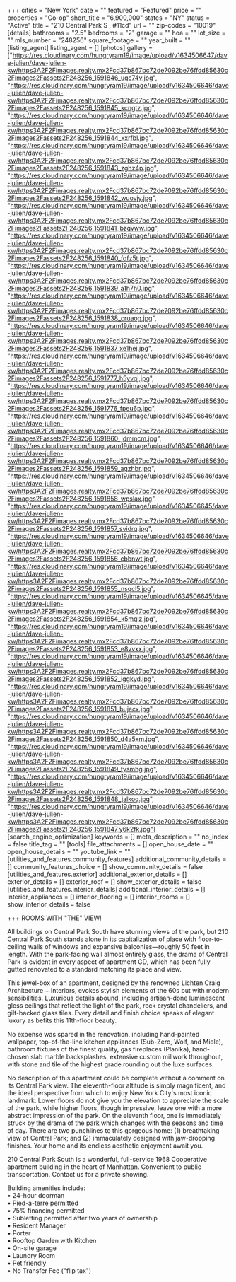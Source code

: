 +++
cities = "New York"
date = ""
featured = "Featured"
price = ""
properties = "Co-op"
short_title = "6,900,000"
states = "NY"
status = "Active"
title = "210 Central Park S , #11cd"
url = ""
zip-codes = "10019"
[details]
bathrooms = "2.5"
bedrooms = "2"
garage = ""
hoa = ""
lot_size = ""
mls_number = "248256"
square_footage = ""
year_built = ""
[listing_agent]
listing_agent = []
[photos]
gallery = ["https://res.cloudinary.com/hungryram19/image/upload/v1634506647/dave-julien/dave-julien-kw/https3A2F2Fimages.realty.mx2Fcd37b867bc72de7092be76ffdd85630c2Fimages2Fassets2F248256_1591846_uqc74v.jpg", "https://res.cloudinary.com/hungryram19/image/upload/v1634506646/dave-julien/dave-julien-kw/https3A2F2Fimages.realty.mx2Fcd37b867bc72de7092be76ffdd85630c2Fimages2Fassets2F248256_1591845_kcngtz.jpg", "https://res.cloudinary.com/hungryram19/image/upload/v1634506646/dave-julien/dave-julien-kw/https3A2F2Fimages.realty.mx2Fcd37b867bc72de7092be76ffdd85630c2Fimages2Fassets2F248256_1591844_xxrfbl.jpg", "https://res.cloudinary.com/hungryram19/image/upload/v1634506646/dave-julien/dave-julien-kw/https3A2F2Fimages.realty.mx2Fcd37b867bc72de7092be76ffdd85630c2Fimages2Fassets2F248256_1591843_zghz4p.jpg", "https://res.cloudinary.com/hungryram19/image/upload/v1634506646/dave-julien/dave-julien-kw/https3A2F2Fimages.realty.mx2Fcd37b867bc72de7092be76ffdd85630c2Fimages2Fassets2F248256_1591842_wuovjy.jpg", "https://res.cloudinary.com/hungryram19/image/upload/v1634506646/dave-julien/dave-julien-kw/https3A2F2Fimages.realty.mx2Fcd37b867bc72de7092be76ffdd85630c2Fimages2Fassets2F248256_1591841_bzqvww.jpg", "https://res.cloudinary.com/hungryram19/image/upload/v1634506646/dave-julien/dave-julien-kw/https3A2F2Fimages.realty.mx2Fcd37b867bc72de7092be76ffdd85630c2Fimages2Fassets2F248256_1591840_fofz5t.jpg", "https://res.cloudinary.com/hungryram19/image/upload/v1634506646/dave-julien/dave-julien-kw/https3A2F2Fimages.realty.mx2Fcd37b867bc72de7092be76ffdd85630c2Fimages2Fassets2F248256_1591839_a1h7h0.jpg", "https://res.cloudinary.com/hungryram19/image/upload/v1634506646/dave-julien/dave-julien-kw/https3A2F2Fimages.realty.mx2Fcd37b867bc72de7092be76ffdd85630c2Fimages2Fassets2F248256_1591838_cruaog.jpg", "https://res.cloudinary.com/hungryram19/image/upload/v1634506646/dave-julien/dave-julien-kw/https3A2F2Fimages.realty.mx2Fcd37b867bc72de7092be76ffdd85630c2Fimages2Fassets2F248256_1591837_xe1hej.jpg", "https://res.cloudinary.com/hungryram19/image/upload/v1634506646/dave-julien/dave-julien-kw/https3A2F2Fimages.realty.mx2Fcd37b867bc72de7092be76ffdd85630c2Fimages2Fassets2F248256_1591777_h5yvqj.jpg", "https://res.cloudinary.com/hungryram19/image/upload/v1634506646/dave-julien/dave-julien-kw/https3A2F2Fimages.realty.mx2Fcd37b867bc72de7092be76ffdd85630c2Fimages2Fassets2F248256_1591776_fpeu6p.jpg", "https://res.cloudinary.com/hungryram19/image/upload/v1634506646/dave-julien/dave-julien-kw/https3A2F2Fimages.realty.mx2Fcd37b867bc72de7092be76ffdd85630c2Fimages2Fassets2F248256_1591860_jdmmcm.jpg", "https://res.cloudinary.com/hungryram19/image/upload/v1634506646/dave-julien/dave-julien-kw/https3A2F2Fimages.realty.mx2Fcd37b867bc72de7092be76ffdd85630c2Fimages2Fassets2F248256_1591859_agzhbr.jpg", "https://res.cloudinary.com/hungryram19/image/upload/v1634506646/dave-julien/dave-julien-kw/https3A2F2Fimages.realty.mx2Fcd37b867bc72de7092be76ffdd85630c2Fimages2Fassets2F248256_1591858_wpslax.jpg", "https://res.cloudinary.com/hungryram19/image/upload/v1634506645/dave-julien/dave-julien-kw/https3A2F2Fimages.realty.mx2Fcd37b867bc72de7092be76ffdd85630c2Fimages2Fassets2F248256_1591857_svidrq.jpg", "https://res.cloudinary.com/hungryram19/image/upload/v1634506646/dave-julien/dave-julien-kw/https3A2F2Fimages.realty.mx2Fcd37b867bc72de7092be76ffdd85630c2Fimages2Fassets2F248256_1591856_cbbnwt.jpg", "https://res.cloudinary.com/hungryram19/image/upload/v1634506646/dave-julien/dave-julien-kw/https3A2F2Fimages.realty.mx2Fcd37b867bc72de7092be76ffdd85630c2Fimages2Fassets2F248256_1591855_nsqcl5.jpg", "https://res.cloudinary.com/hungryram19/image/upload/v1634506645/dave-julien/dave-julien-kw/https3A2F2Fimages.realty.mx2Fcd37b867bc72de7092be76ffdd85630c2Fimages2Fassets2F248256_1591854_k5mqiz.jpg", "https://res.cloudinary.com/hungryram19/image/upload/v1634506646/dave-julien/dave-julien-kw/https3A2F2Fimages.realty.mx2Fcd37b867bc72de7092be76ffdd85630c2Fimages2Fassets2F248256_1591853_e8vvxx.jpg", "https://res.cloudinary.com/hungryram19/image/upload/v1634506646/dave-julien/dave-julien-kw/https3A2F2Fimages.realty.mx2Fcd37b867bc72de7092be76ffdd85630c2Fimages2Fassets2F248256_1591852_iggkyd.jpg", "https://res.cloudinary.com/hungryram19/image/upload/v1634506646/dave-julien/dave-julien-kw/https3A2F2Fimages.realty.mx2Fcd37b867bc72de7092be76ffdd85630c2Fimages2Fassets2F248256_1591851_bujecx.jpg", "https://res.cloudinary.com/hungryram19/image/upload/v1634506646/dave-julien/dave-julien-kw/https3A2F2Fimages.realty.mx2Fcd37b867bc72de7092be76ffdd85630c2Fimages2Fassets2F248256_1591850_d4a5xm.jpg", "https://res.cloudinary.com/hungryram19/image/upload/v1634506646/dave-julien/dave-julien-kw/https3A2F2Fimages.realty.mx2Fcd37b867bc72de7092be76ffdd85630c2Fimages2Fassets2F248256_1591849_tysmhg.jpg", "https://res.cloudinary.com/hungryram19/image/upload/v1634506646/dave-julien/dave-julien-kw/https3A2F2Fimages.realty.mx2Fcd37b867bc72de7092be76ffdd85630c2Fimages2Fassets2F248256_1591848_jalkoq.jpg", "https://res.cloudinary.com/hungryram19/image/upload/v1634506646/dave-julien/dave-julien-kw/https3A2F2Fimages.realty.mx2Fcd37b867bc72de7092be76ffdd85630c2Fimages2Fassets2F248256_1591847_y6k2fk.jpg"]
[search_engine_optimization]
keywords = []
meta_description = ""
no_index = false
title_tag = ""
[tools]
file_attachments = []
open_house_date = ""
open_house_details = ""
youtube_link = ""
[utilities_and_features.community_features]
additional_community_details = []
community_features_choice = []
show_community_details = false
[utilities_and_features.exterior]
additional_exterior_details = []
exterior_details = []
exterior_roof = []
show_exterior_details = false
[utilities_and_features.interior_details]
additional_interior_details = []
interior_appliances = []
interior_flooring = []
interior_rooms = []
show_interior_details = false

+++
ROOMS WITH "THE" VIEW!  
  
All buildings on Central Park South have stunning views of the park, but 210 Central Park South stands alone in its capitalization of place with floor-to-ceiling walls of windows and expansive balconies—roughly 50 feet in length. With the park-facing wall almost entirely glass, the drama of Central Park is evident in every aspect of apartment CD, which has been fully gutted renovated to a standard matching its place and view.  
  
This jewel-box of an apartment, designed by the renowned Lichten Craig Architecture + Interiors, evokes stylish elements of the 60s but with modern sensibilities. Luxurious details abound, including artisan-done luminescent gloss ceilings that reflect the light of the park, rock crystal chandeliers, and gilt-backed glass tiles. Every detail and finish choice speaks of elegant luxury as befits this 11th-floor beauty.  
  
No expense was spared in the renovation, including hand-painted wallpaper, top-of-the-line kitchen appliances (Sub-Zero, Wolf, and Miele), bathroom fixtures of the finest quality, gas fireplaces (Planika), hand-chosen slab marble backsplashes, extensive custom millwork throughout, with stone and tile of the highest grade rounding out the luxe surfaces.  
  
No description of this apartment could be complete without a comment on its Central Park view. The eleventh-floor altitude is simply magnificent, and the ideal perspective from which to enjoy New York City's most iconic landmark. Lower floors do not give you the elevation to appreciate the scale of the park, while higher floors, though impressive, leave one with a more abstract impression of the park. On the eleventh floor, one is immediately struck by the drama of the park which changes with the seasons and time of day. There are two punchlines to this gorgeous home: (1) breathtaking view of Central Park; and (2) immaculately designed with jaw-dropping finishes. Your home and its endless aesthetic enjoyment await you.  
  
210 Central Park South is a wonderful, full-service 1968 Cooperative apartment building in the heart of Manhattan. Convenient to public transportation. Contact us for a private showing.  
  
Building amenities include:  
• 24-hour doorman  
• Pied-a-terre permitted  
• 75% financing permitted  
• Subletting permitted after two years of ownership  
• Resident Manager  
• Porter  
• Rooftop Garden with Kitchen  
• On-site garage  
• Laundry Room  
• Pet friendly  
• No Transfer Fee ("flip tax")